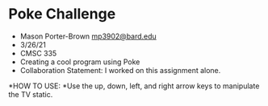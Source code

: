 # Poke Challenge
* Mason Porter-Brown <mp3902@bard.edu>
* 3/26/21
* CMSC 335
* Creating a cool program using Poke 
* Collaboration Statement: I worked on this assignment alone. 

*HOW TO USE:
*Use the up, down, left, and right arrow keys to manipulate the TV static.
